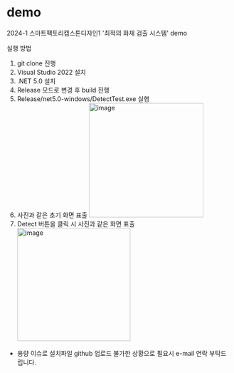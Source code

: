 # demo

2024-1 스마트팩토리캡스톤디자인1 '최적의 화재 검출 시스템' demo

실행 방법
1) git clone 진행
2) Visual Studio 2022 설치
3) .NET 5.0 설치
4) Release 모드로 변경 후 build 진행
5) Release/net5.0-windows/DetectTest.exe 실행
6) 사진과 같은 초기 화면 표출
   <img width="257" alt="image" src="https://github.com/Stellajiwon/demo/assets/124238270/dbaa674f-1cc0-4ae8-856b-ab4dd777d1f4">
7) Detect 버튼을 클릭 시 사진과 같은 화면 표출
   <img width="254" alt="image" src="https://github.com/Stellajiwon/demo/assets/124238270/3224f48b-9f72-49f6-a759-307d213b5a42">

* 용량 이슈로 설치파일 github 업로드 불가한 상황으로 필요시 e-mail 연락 부탁드립니다.
